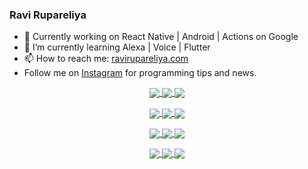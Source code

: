 ### Ravi Rupareliya

- 🔭 Currently working on React Native | Android | Actions on Google
- 🌱 I’m currently learning Alexa | Voice | Flutter
- 📫 How to reach me: [ravirupareliya.com](https://ravirupareliya.com)
- Follow me on [Instagram](https://www.instagram.com/ravi.rupareliya/) for programming tips and news.

<a href="https://www.instagram.com/ravi.rupareliya/" target="_blank">
<!-- insta-feed:START-->
<p align="center">
<img align="center" src=https://scontent-ort2-1.cdninstagram.com/v/t51.2885-15/e35/s150x150/122425343_1572645589603046_1626634953961554534_n.jpg?_nc_ht=scontent-ort2-1.cdninstagram.com&_nc_cat=102&_nc_ohc=d3w4XaLjeJoAX8vyy7s&tp=1&oh=a647dc1452981be5d74c58f14ce724dd&oe=60565641 />
<img align="center" src=https://scontent-ort2-1.cdninstagram.com/v/t51.2885-15/e35/s150x150/119738360_171946631175661_8308691936849414239_n.jpg?_nc_ht=scontent-ort2-1.cdninstagram.com&_nc_cat=101&_nc_ohc=Z1wgcaNoFLIAX8b4wGw&tp=1&oh=504cf3aafe6bc02135178effdd12ecba&oe=6055525D />
<img align="center" src=https://scontent-ort2-1.cdninstagram.com/v/t51.2885-15/e35/s150x150/119471335_3325605627530848_5783608158621298966_n.jpg?_nc_ht=scontent-ort2-1.cdninstagram.com&_nc_cat=104&_nc_ohc=30Tt6K6eyLEAX_2L7ZC&tp=1&oh=3d3130ab10bd22275c9ca922564b5d16&oe=6055CF01 />
</p>
<p align="center">
<img align="center" src=https://scontent-ort2-1.cdninstagram.com/v/t51.2885-15/e35/s150x150/118735524_155532192843864_2438830621806811548_n.jpg?_nc_ht=scontent-ort2-1.cdninstagram.com&_nc_cat=100&_nc_ohc=Sy0ZDoJ_klkAX-Xd-41&tp=1&oh=f77cd0f3b977ad4025f71da3ce1903b0&oe=60578FEE />
<img align="center" src=https://scontent-ort2-1.cdninstagram.com/v/t51.2885-15/e35/s150x150/118358282_793232521422249_4194198869826492121_n.jpg?_nc_ht=scontent-ort2-1.cdninstagram.com&_nc_cat=109&_nc_ohc=BeyebUHwBv0AX_Z5hf8&tp=1&oh=4dac873d887b7a051f178b0ecf45a49e&oe=605660BC />
<img align="center" src=https://scontent-ort2-1.cdninstagram.com/v/t51.2885-15/e35/s150x150/118083536_653646245259286_4437462516989252087_n.jpg?_nc_ht=scontent-ort2-1.cdninstagram.com&_nc_cat=110&_nc_ohc=uH9R0jg_WmIAX_36Fhx&tp=1&oh=2ee2d134d24a6c92283751bbdadb2aa4&oe=6056D05C />
</p>
<p align="center">
<img align="center" src=https://scontent-ort2-1.cdninstagram.com/v/t51.2885-15/e35/s150x150/118175330_604822603490734_6882222491011634628_n.jpg?_nc_ht=scontent-ort2-1.cdninstagram.com&_nc_cat=110&_nc_ohc=zAXhsDr-aJkAX9rxXPg&tp=1&oh=b471362de1cb83faa230208b549e6d78&oe=60550577 />
<img align="center" src=https://scontent-ort2-1.cdninstagram.com/v/t51.2885-15/e35/s150x150/117801930_118850686597100_8281062695853943386_n.jpg?_nc_ht=scontent-ort2-1.cdninstagram.com&_nc_cat=108&_nc_ohc=uH1viid3BpgAX-0t3Dw&tp=1&oh=5169b5355ac0c31da2e3fa50fd2e08f1&oe=60557740 />
<img align="center" src=https://scontent-ort2-1.cdninstagram.com/v/t51.2885-15/e35/s150x150/117867292_2771207523148452_3241414180657952736_n.jpg?_nc_ht=scontent-ort2-1.cdninstagram.com&_nc_cat=100&_nc_ohc=qAKXSHa4bCMAX9InDiZ&tp=1&oh=2e3c0e4857b30011560575b6f946f064&oe=60550FA1 />
</p>
<p align="center">
<img align="center" src=https://scontent-ort2-1.cdninstagram.com/v/t51.2885-15/e35/s150x150/117931678_793632161399712_7562658963115355616_n.jpg?_nc_ht=scontent-ort2-1.cdninstagram.com&_nc_cat=100&_nc_ohc=KXma6T0QcEgAX8qCNy0&tp=1&oh=8df3cc9c786ab26d61858b7437eb71b3&oe=60570F37 />
<img align="center" src=https://scontent-ort2-1.cdninstagram.com/v/t51.2885-15/e35/s150x150/117747115_220949032661980_1081920512424702093_n.jpg?_nc_ht=scontent-ort2-1.cdninstagram.com&_nc_cat=104&_nc_ohc=TZGPNhRRnGoAX-Flhg-&tp=1&oh=bb444807d3f04df4829a4d68671dc49d&oe=60587B96 />
<img align="center" src=https://scontent-ort2-1.cdninstagram.com/v/t51.2885-15/e35/s150x150/117564950_167171931547080_7523565149947571776_n.jpg?_nc_ht=scontent-ort2-1.cdninstagram.com&_nc_cat=100&_nc_ohc=VLYQXN9G9c4AX87MuVJ&tp=1&oh=ee153bfc104a86af696a0df0f3eff123&oe=6057ABDD />
</p>

<!-- insta-feed:END-->
</a>
